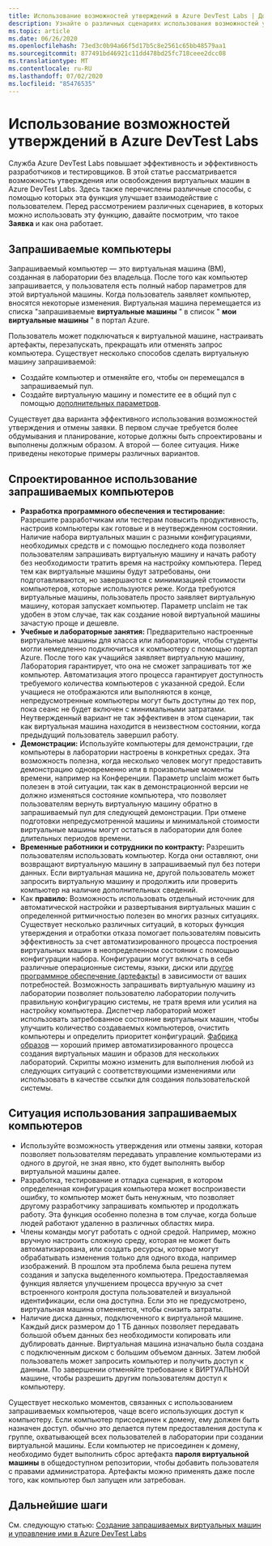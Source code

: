 ```yaml
---
title: Использование возможностей утверждений в Azure DevTest Labs | Документация Майкрософт
description: Узнайте о различных сценариях использования возможностей утверждения и отказа Azure DevTest Labs
ms.topic: article
ms.date: 06/26/2020
ms.openlocfilehash: 73ed3c0b94a66f5d17b5c8e2561c65bb48579aa1
ms.sourcegitcommit: 877491bd46921c11dd478bd25fc718ceee2dcc08
ms.translationtype: MT
ms.contentlocale: ru-RU
ms.lasthandoff: 07/02/2020
ms.locfileid: "85476535"
---
```

# <a name="use-claim-capabilities-in-azure-devtest-labs"></a>Использование возможностей утверждений в Azure DevTest Labs
Служба Azure DevTest Labs повышает эффективность и эффективность разработчиков и тестировщиков. В этой статье рассматривается возможность утверждения или освобождения виртуальных машин в Azure DevTest Labs. Здесь также перечислены различные способы, с помощью которых эта функция улучшает взаимодействие с пользователем. Перед рассмотрением различных сценариев, в которых можно использовать эту функцию, давайте посмотрим, что такое **Заявка** и как она работает.

## <a name="claimable-machines"></a>Запрашиваемые компьютеры
Запрашиваемый компьютер — это виртуальная машина (ВМ), созданная в лаборатории без владельца. После того как компьютер запрашивается, у пользователя есть полный набор параметров для этой виртуальной машины. Когда пользователь заявляет компьютер, вносятся некоторые изменения. Виртуальная машина перемещается из списка "запрашиваемые **виртуальные машины** " в список " **мои виртуальные машины** " в портал Azure. 

Пользователь может подключаться к виртуальной машине, настраивать артефакты, перезапускать, прекращать или отменять запрос компьютера. Существует несколько способов сделать виртуальную машину запрашиваемой:

- Создайте компьютер и отменяйте его, чтобы он перемещался в запрашиваемый пул. 
- Создайте виртуальную машину и поместите ее в общий пул с помощью [дополнительных параметров](https://azure.microsoft.com/updates/azure-devtest-labs-claim-lab-vms-from-a-shared-pool/).

Существует два варианта эффективного использования возможностей утверждения и отмены заявки. В первом случае требуется более обдумывания и планирование, которые должны быть спроектированы и выполнены должным образом. А второй — более ситуация. Ниже приведены некоторые примеры различных вариантов.

## <a name="designed-use-of-claimable-machines"></a>Спроектированное использование запрашиваемых компьютеров

- **Разработка программного обеспечения и тестирование:** Разрешите разработчикам или тестерам повысить продуктивность, настроив компьютеры как готовые и в неутвержденном состоянии. Наличие набора виртуальных машин с разными конфигурациями, необходимых средств и с помощью последнего кода позволяет пользователям запрашивать виртуальную машину и начать работу без необходимости тратить время на настройку компьютера. Перед тем как виртуальные машины будут затребованы, они подготавливаются, но завершаются с минимизацией стоимости компьютеров, которые используются реже. Когда требуются виртуальные машины, пользователь просто заявляет виртуальную машину, которая запускает компьютер. Параметр unclaim не так удобен в этом случае, так как создание новой виртуальной машины зачастую проще и дешевле.
- **Учебные и лабораторные занятия:** Предварительно настроенные виртуальные машины для класса или лаборатории, чтобы студенты могли немедленно подключиться к компьютеру с помощью портал Azure.  После того как учащийся заявляет виртуальную машину, Лаборатория гарантирует, что она не сможет запрашивать тот же компьютер. Автоматизация этого процесса гарантирует доступность требуемого количества компьютеров с указанной средой. Если учащиеся не отображаются или выполняются в конце, непредусмотренные компьютеры могут быть доступны до тех пор, пока сеанс не будет включен с минимальными затратами. Неутвержденный вариант не так эффективен в этом сценарии, так как виртуальная машина находится в неизвестном состоянии, когда предыдущий пользователь завершил работу.
- **Демонстрации:** Используйте компьютеры для демонстрации, где компьютеры в лаборатории настроены в конкретных средах. Эта возможность полезна, когда несколько человек могут предоставить демонстрацию одновременно или в произвольные моменты времени, например на Конференции. Параметр unclaim может быть полезен в этой ситуации, так как в демонстрационной версии не должно изменяться состояние компьютера, что позволяет пользователям вернуть виртуальную машину обратно в запрашиваемый пул для следующей демонстрации. При отмене подготовки непредусмотренной машины и минимальной стоимости виртуальные машины могут остаться в лаборатории для более длительных периодов времени.
- **Временные работники и сотрудники по контракту:** Разрешить пользователям использовать компьютер. Когда они оставляют, они возвращают виртуальную машину в запрашиваемый пул без потери данных. Если виртуальная машина не, другой пользователь может запросить виртуальную машину и продолжить или проверить компьютер на наличие дополнительных сведений.
- Как **правило:** Возможность использовать отдельный источник для автоматической настройки и развертывания виртуальных машин с определенной ритмичностью полезен во многих разных ситуациях. Существует несколько различных ситуаций, в которых функция утверждения и отработки отказа помогает пользователям повысить эффективность за счет автоматизированного процесса построения виртуальных машин в неопределенном состоянии с помощью конфигурации набора. Конфигурации могут включать в себя различные операционные системы, языки, диски или [другое программное обеспечение (артефакты)](devtest-lab-artifact-author.md) в зависимости от ваших потребностей. Возможность запрашивать виртуальную машину из лаборатории позволяет пользователю лаборатории получить правильную конфигурацию системы, не тратя время или усилия на настройку компьютера. Диспетчер лабораторий может использовать затребованное состояние виртуальных машин, чтобы улучшить количество создаваемых компьютеров, очистить компьютеры и определить приоритет конфигураций. [Фабрика образов](image-factory-create.md) — хороший пример автоматизированного процесса создания виртуальных машин и образов для нескольких лабораторий. Скрипты можно изменить для выполнения любой из следующих ситуаций с соответствующими изменениями или использовать в качестве ссылки для создания пользовательской системы.

## <a name="situational-use-of-claimable-machines"></a>Ситуация использования запрашиваемых компьютеров

- Используйте возможность утверждения или отмены заявки, которая позволяет пользователям передавать управление компьютерами из одного в другой, не зная явно, кто будет выполнять выбор виртуальной машины далее.
- Разработка, тестирование и отладка сценария, в котором определенная конфигурация компьютера может воспроизвести ошибку, то компьютер может быть ненужным, что позволяет другому разработчику запрашивать компьютер и продолжать работу. Эта функция особенно полезна в том случае, когда больше людей работают удаленно в различных областях мира. 
- Члены команды могут работать с одной средой. Например, можно вручную настроить сложную среду, которая не может быть автоматизирована, или создать ресурсы, которые могут обрабатывать изменения только для одного входа, например изображений. В прошлом эта проблема была решена путем создания и запуска выделенного компьютера. Предоставляемая функция является улучшением процесса вручную за счет встроенного контроля доступа пользователей и визуальной идентификации, если она доступна. Если это не предусмотрено, виртуальная машина отменяется, чтобы снизить затраты.
- Наличие диска данных, подключенного к виртуальной машине. Каждый диск размером до 1 ТБ данных позволяет передавать большой объем данных без необходимости копировать или дублировать данные. Виртуальная машина изначально была создана с подключенным диском с большим объемом данных.  Затем любой пользователь может запросить компьютер и получить доступ к данным. По завершении отменяйте требование к ВИРТУАЛЬНОЙ машине, чтобы разрешить другим пользователям доступ к компьютеру.

Существует несколько моментов, связанных с использованием запрашиваемых компьютеров, чаще всего использующих доступ к компьютеру. Если компьютер присоединен к домену, ему должен быть назначен доступ. обычно это делается путем предоставления доступа к группе, охватывающей всех пользователей в лаборатории при создании виртуальной машины. Если компьютер не присоединен к домену, необходимо будет выполнить сброс артефакта **пароля виртуальной машины** в общедоступном репозитории, чтобы добавить пользователя с правами администратора.  Артефакты можно применять даже после того, как компьютер был запущен или затребован.

## <a name="next-steps"></a>Дальнейшие шаги
См. следующую статью: [Создание запрашиваемых виртуальных машин и управление ими в Azure DevTest Labs](devtest-lab-add-claimable-vm.md)
